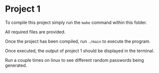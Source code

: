 # Project 1

To compile this project simply run the `make` command within this folder.

All required files are provided.

Once the project has been compiled, run `./main` to execute the program.

Once executed, the output of project 1 should be displayed in the terminal.

Run a couple times on linux to see different random passwords being generated.